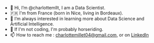 - 👋 Hi, I’m @charlottemllt, I am a Data Scientist.
-  🇫🇷  I'm from France (born in Nice, living in Bordeaux).
- 👀 I’m always interested in learning more about Data Science and Artificial Intelligence.
- 🐎 If I'm not coding, I'm probably horseriding.
- 📫 How to reach me : charlottemillet04@gmail.com, or on [LinkedIn](https://www.linkedin.com/in/charlotte-millet-0456a5150/)

<!---
charlottemllt/charlottemllt is a ✨ special ✨ repository because its `README.md` (this file) appears on your GitHub profile.
You can click the Preview link to take a look at your changes.
--->
